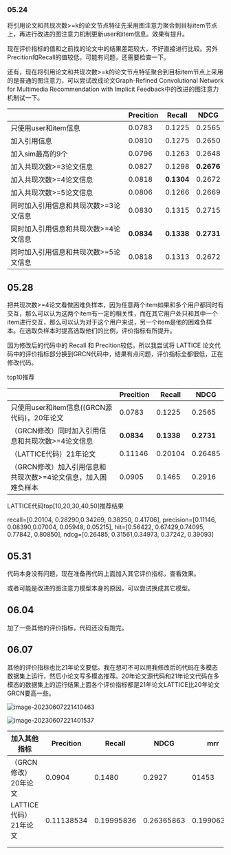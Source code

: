 ### 05.24

将引用论文和共现次数>=k的论文节点特征先采用图注意力聚合到目标item节点上，再进行改进的图注意力机制更新user和item信息。效果有提升。

现在评价指标的值和之前找的论文中的结果差距较大，不好直接进行比较。另外Precition和Recall的值较低，可能有问题，还需要检查一下。

还有，现在将引用论文和共现次数>=k的论文节点特征聚合到目标item节点上采用的是普通的图注意力，可以尝试改成论文Graph-Refined Convolutional Network for Multimedia Recommendation with Implicit Feedback中的改进的图注意力机制试一下。

|                                       | Precition  | Recall     | NDCG       |
| ------------------------------------- | ---------- | ---------- | ---------- |
| 只使用user和item信息                  | 0.0783     | 0.1225     | 0.2565     |
| 加入引用信息                          | 0.0810     | 0.1275     | 0.2650     |
| 加入sim最高的9个                      | 0.0796     | 0.1263     | 0.2648     |
| 加入共现次数>=3论文信息               | 0.0827     | 0.1298     | **0.2676** |
| 加入共现次数>=4论文信息               | 0.0818     | **0.1304** | 0.2672     |
| 加入共现次数>=5论文信息               | 0.0806     | 0.1266     | 0.2669     |
| 同时加入引用信息和共现次数>=3论文信息 | 0.0830     | 0.1315     | 0.2715     |
| 同时加入引用信息和共现次数>=4论文信息 | **0.0834** | **0.1338** | **0.2731** |
| 同时加入引用信息和共现次数>=5论文信息 | 0.0818     | 0.1313     | 0.2672     |

## 05.28

把共现次数>=4论文看做困难负样本，因为任意两个item如果和多个用户都同时有交互，那么可以认为这两个item有一定的相关性，而在其它用户处只和其中一个item进行交互，那么可以认为对于这个用户来说，另一个item是他的困难负样本。在选取负样本时提高选取他们的比例，评价指标有所提升。

因为修改后的代码中的 Recall 和 Precition较低，所以我尝试将 LATTICE 论文代码中的评价指标部分换到GRCN代码中，结果有点问题，评价指标全都很低，正在修改代码。



top10推荐

|                                                              | Precition  | Recall     | NDCG       |
| ------------------------------------------------------------ | ---------- | ---------- | ---------- |
| 只使用user和item信息((GRCN源代码)，20年论文                  | 0.0783     | 0.1225     | 0.2565     |
| （GRCN修改）同时加入引用信息和共现次数>=4论文信息            | **0.0834** | **0.1338** | **0.2731** |
| （LATTICE代码）21年论文                                      | 0.11146    | 0.20104    | 0.26485    |
| （GRCN修改）加入引用信息和共现次数>=4论文信息，加入困难负样本 | 0.0905     | 0.1465     | 0.2916     |



LATTICE代码top[10,20,30,40,50]推荐结果

recall=[0.20104, 0.28290,0.34269, 0.38250, 0.41706], precision=[0.11146, 0.08390,0.07004, 0.05948, 0.05215], hit=[0.56422, 0.67429,0.74095, 0.77842, 0.80850], ndcg=[0.26485, 0.31561,0.34973, 0.37242, 0.39093]



## 05.31

代码本身没有问题，现在准备再代码上面加入其它评价指标，查看效果。

或者可能是改进的图注意力模型本身的原因，可以尝试换成其它模型。

## 06.04
加了一些其他的评价指标，代码还没有跑完。



## 06.07

其他的评价指标也比21年论文要低。我在想可不可以用我修改后的代码在多模态数据集上运行，然后小论文写多模态推荐。20年论文源代码和21年论文代码在多模态的数据集上的运行结果上面各个评价指标都是21年论文LATTICE比20年论文GRCN要高一些。

![image-20230607221410463](https://gitee.com/ning13445/picture/raw/master/picture/1/image-20230607221410463.png)

![image-20230607221401537](https://gitee.com/ning13445/picture/raw/master/picture/1/image-20230607221401537.png)



| 加入其他指标          | Precition  | Recall     | NDCG       | mrr        | f1        | map        |
| --------------------- | ---------- | ---------- | ---------- | ---------- | --------- | ---------- |
| （GRCN修改）20年论文  | 0.0904     | 0.1480     | 0.2927     | 01453      | 0.0938    | 01392      |
| LATTICE代码）21年论文 | 0.11138534 | 0.19995836 | 0.26365863 | 0.19906323 | 0.1207135 | 0.18319896 |
|                       |            |            |            |            |           |            |
|                       |            |            |            |            |           |            |







